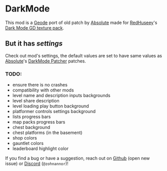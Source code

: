 # DarkMode

This mod is a [Geode] port of old patch by [Absolute] made for [RedHuseey]'s [Dark Mode GD texture pack].

## But it has *settings*

Check out mod's settings, the default values are set to have same values as [Absolute]'s [DarkMode Patcher] patches.

### TODO:

- ensure there is no crashes
- compatibility with other mods
- level name and description inputs backgrounds
- level share description
- level loading play button background
- platformer controls settings background
- lists progress bars
- map packs progress bars
- chest background
- chest platforms (in the basement)
- shop colors
- gauntlet colors
- leaderboard highlight color

If you find a bug or have a suggestion, reach out on [Github] (open new issue) or [Discord] (`@zohnannor`)!

[Geode]: https://geode-sdk.org/
[Absolute]: https://x.com/absolllute
[RedHuseey]: https://www.youtube.com/@Huseey
[Dark Mode GD texture pack]: https://youtu.be/oY2vLGwTp3M
[DarkMode Patcher]: https://discord.com/channels/375379540643545088/375665667061579786/735955770142752909
[Github]: https://github.com/zohnannor/dark-mode-gd/issues/new
[Discord]: https://discord.com/channels/@me/210111827869171712
